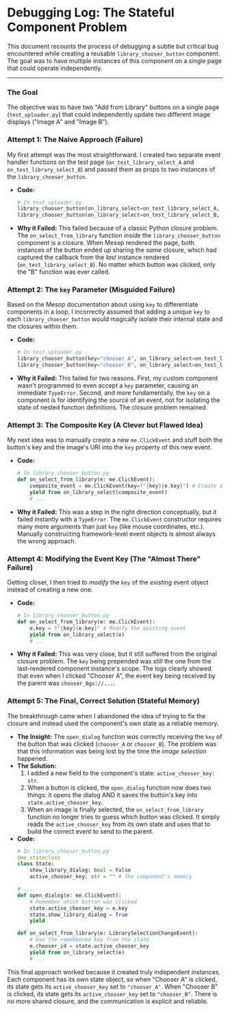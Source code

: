 # Debugging Log: The Stateful Component Problem

This document recounts the process of debugging a subtle but critical bug encountered while creating a reusable `library_chooser_button` component. The goal was to have multiple instances of this component on a single page that could operate independently.

---

### The Goal

The objective was to have two "Add from Library" buttons on a single page (`test_uploader.py`) that could independently update two different image displays ("Image A" and "Image B").

### Attempt 1: The Naive Approach (Failure)

My first attempt was the most straightforward. I created two separate event handler functions on the test page (`on_test_library_select_A` and `on_test_library_select_B`) and passed them as props to two instances of the `library_chooser_button`.

- **Code:**
  ```python
  # In test_uploader.py
  library_chooser_button(on_library_select=on_test_library_select_A, ...)
  library_chooser_button(on_library_select=on_test_library_select_B, ...)
  ```
- **Why it Failed:** This failed because of a classic Python closure problem. The `on_select_from_library` function *inside* the `library_chooser_button` component is a closure. When Mesop rendered the page, both instances of the button ended up sharing the *same* closure, which had captured the callback from the *last* instance rendered (`on_test_library_select_B`). No matter which button was clicked, only the "B" function was ever called.

### Attempt 2: The `key` Parameter (Misguided Failure)

Based on the Mesop documentation about using `key` to differentiate components in a loop, I incorrectly assumed that adding a unique `key` to each `library_chooser_button` would magically isolate their internal state and the closures within them.

- **Code:**
  ```python
  # In test_uploader.py
  library_chooser_button(key="chooser_A", on_library_select=on_test_library_select_A, ...)
  library_chooser_button(key="chooser_B", on_library_select=on_test_library_select_B, ...)
  ```
- **Why it Failed:** This failed for two reasons. First, my custom component wasn't programmed to even accept a `key` parameter, causing an immediate `TypeError`. Second, and more fundamentally, the `key` on a component is for identifying the source of an event, not for isolating the state of nested function definitions. The closure problem remained.

### Attempt 3: The Composite Key (A Clever but Flawed Idea)

My next idea was to manually create a new `me.ClickEvent` and stuff both the button's key and the image's URI into the `key` property of this new event.

- **Code:**
  ```python
  # In library_chooser_button.py
  def on_select_from_library(e: me.ClickEvent):
      composite_event = me.ClickEvent(key=f"{key}{e.key}") # Create a new event
      yield from on_library_select(composite_event)
      # ...
  ```
- **Why it Failed:** This was a step in the right direction conceptually, but it failed instantly with a `TypeError`. The `me.ClickEvent` constructor requires many more arguments than just `key` (like mouse coordinates, etc.). Manually constructing framework-level event objects is almost always the wrong approach.

### Attempt 4: Modifying the Event Key (The "Almost There" Failure)

Getting closer, I then tried to *modify* the `key` of the *existing* event object instead of creating a new one.

- **Code:**
  ```python
  # In library_chooser_button.py
  def on_select_from_library(e: me.ClickEvent):
      e.key = f"{key}{e.key}" # Modify the existing event
      yield from on_library_select(e)
      # ...
  ```
- **Why it Failed:** This was very close, but it still suffered from the original closure problem. The `key` being prepended was *still* the one from the last-rendered component instance's scope. The logs clearly showed that even when I clicked "Chooser A", the event key being received by the parent was `chooser_Bgs://...`.

### Attempt 5: The Final, Correct Solution (Stateful Memory)

The breakthrough came when I abandoned the idea of trying to fix the closure and instead used the component's own state as a reliable memory.

- **The Insight:** The `open_dialog` function *was* correctly receiving the `key` of the button that was clicked (`chooser_A` or `chooser_B`). The problem was that this information was being lost by the time the *image selection* happened.
- **The Solution:**
    1.  I added a new field to the component's state: `active_chooser_key: str`.
    2.  When a button is clicked, the `open_dialog` function now does two things: it opens the dialog AND it saves the button's key into `state.active_chooser_key`.
    3.  When an image is finally selected, the `on_select_from_library` function no longer tries to guess which button was clicked. It simply reads the `active_chooser_key` from its own state and uses that to build the correct event to send to the parent.
- **Code:**
  ```python
  # In library_chooser_button.py
  @me.stateclass
  class State:
      show_library_dialog: bool = False
      active_chooser_key: str = "" # The component's memory

  # ...
  def open_dialog(e: me.ClickEvent):
      # Remember which button was clicked
      state.active_chooser_key = e.key 
      state.show_library_dialog = True
      yield

  def on_select_from_library(e: LibrarySelectionChangeEvent):
      # Use the remembered key from the state
      e.chooser_id = state.active_chooser_key 
      yield from on_library_select(e)
      # ...
  ```

This final approach worked because it created truly independent instances. Each component has its own state object, so when "Chooser A" is clicked, its state gets its `active_chooser_key` set to `"chooser_A"`. When "Chooser B" is clicked, *its* state gets its `active_chooser_key` set to `"chooser_B"`. There is no more shared closure, and the communication is explicit and reliable.
